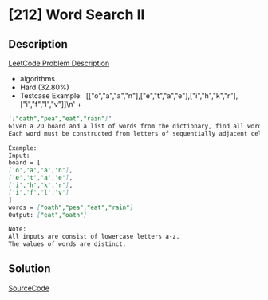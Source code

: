 # [212] Word Search II

## Description

[LeetCode Problem Description](https://leetcode.com/problems/word-search-ii/description/)

* algorithms
* Hard (32.80%)
* Testcase Example:  '[["o","a","a","n"],["e","t","a","e"],["i","h","k","r"],["i","f","l","v"]]\n' +

```md
'["oath","pea","eat","rain"]'
Given a 2D board and a list of words from the dictionary, find all words in the board.
Each word must be constructed from letters of sequentially adjacent cell, where "adjacent" cells are those horizontally or vertically neighboring. The same letter cell may not be used more than once in a word.

Example:
Input:
board = [
['o','a','a','n'],
['e','t','a','e'],
['i','h','k','r'],
['i','f','l','v']
]
words = ["oath","pea","eat","rain"]
Output: ["eat","oath"]

Note:
All inputs are consist of lowercase letters a-z.
The values of words are distinct.
```

## Solution

[SourceCode](./solution.js)
